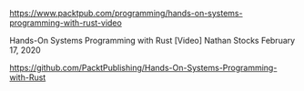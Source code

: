https://www.packtpub.com/programming/hands-on-systems-programming-with-rust-video

Hands-On Systems Programming with Rust [Video] Nathan Stocks
February 17, 2020

https://github.com/PacktPublishing/Hands-On-Systems-Programming-with-Rust
